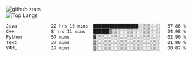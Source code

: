 ![github stats](https://github-readme-stats.vercel.app/api?username=AndreFerreira5&show_icons=true&theme=dark&count_private=true)
<br>
![Top Langs](https://github-readme-stats.vercel.app/api/top-langs/?username=AndreFerreira5&layout=compact&theme=dark)
<br>
<!--START_SECTION:waka-->

```txt
Java             22 hrs 16 mins  █████████████████░░░░░░░░   67.86 %
C++              8 hrs 11 mins   ██████▒░░░░░░░░░░░░░░░░░░   24.98 %
Python           57 mins         ▓░░░░░░░░░░░░░░░░░░░░░░░░   02.90 %
Text             37 mins         ▒░░░░░░░░░░░░░░░░░░░░░░░░   01.90 %
YAML             17 mins         ▒░░░░░░░░░░░░░░░░░░░░░░░░   00.87 %
```

<!--END_SECTION:waka-->
